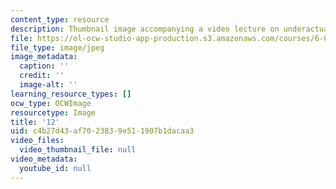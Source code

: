 ```yaml
---
content_type: resource
description: Thumbnail image accompanying a video lecture on underactuated robotics.
file: https://ol-ocw-studio-app-production.s3.amazonaws.com/courses/6-832-underactuated-robotics-spring-2009/c4b27d43af7023839e511907b1dacaa3_12.jpg
file_type: image/jpeg
image_metadata:
  caption: ''
  credit: ''
  image-alt: ''
learning_resource_types: []
ocw_type: OCWImage
resourcetype: Image
title: '12'
uid: c4b27d43-af70-2383-9e51-1907b1dacaa3
video_files:
  video_thumbnail_file: null
video_metadata:
  youtube_id: null
---
```

